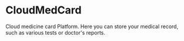 # CloudMedCard
 Cloud medicine card Platform. Here you can store your medical record, such as various tests or doctor's reports.

